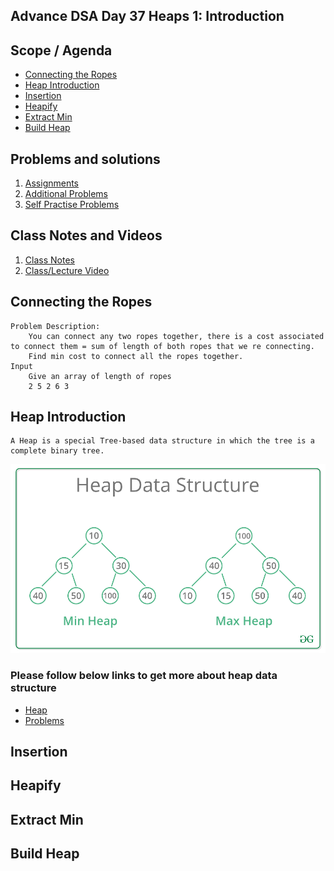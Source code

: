 
## Advance DSA Day 37 Heaps 1: Introduction

## Scope / Agenda
- [Connecting the Ropes](#connecting-the-ropes)
- [Heap Introduction](#heap-introduction)
- [Insertion](#insertion)
- [Heapify](#heapify)
- [Extract Min](#extract-min)
- [Build Heap](#build-heap)


## Problems and solutions

1. [Assignments]()
2. [Additional Problems]()
3. [Self Practise Problems]()

## Class Notes and Videos

1. [Class Notes](../../../class_Notes/Advance%20DSA%20Notes/37.%20Heaps%20Introduction.pdf)
2. [Class/Lecture Video](https://youtu.be/-bqK0plm4xI)


## Connecting the Ropes
    Problem Description:
        You can connect any two ropes together, there is a cost associated to connect them = sum of length of both ropes that we re connecting.
        Find min cost to connect all the ropes together.
    Input
        Give an array of length of ropes
        2 5 2 6 3
## Heap Introduction
    A Heap is a special Tree-based data structure in which the tree is a complete binary tree.
![Heap](https://github.com/rajpiyush220/GrowTogetherWithDSA/blob/497c3a6c0c39310266d80757ecd04f4c69fa8c07/Notes/images/MinHeapAndMaxHeap1.png?raw=true)
### Please follow below links to get more about heap data structure
- [Heap](https://www.geeksforgeeks.org/introduction-to-heap-data-structure-and-algorithm-tutorials/)
- [Problems](https://www.interviewbit.com/courses/programming/heaps-and-maps/)

## Insertion
## Heapify
## Extract Min
## Build Heap
